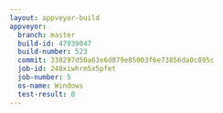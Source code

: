 ```yaml
---
layout: appveyor-build
appveyor:
  branch: master
  build-id: 47939047
  build-number: 523
  commit: 338297d50a63e6d879e85003f6e73856da0c895c
  job-id: 248xiwhrm5x5pfet
  job-number: 5
  os-name: Windows
  test-result: 0
---
```

